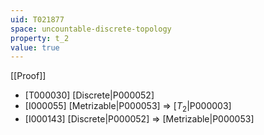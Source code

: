```yaml
---
uid: T021877
space: uncountable-discrete-topology
property: t_2
value: true
---
```

[[Proof]]

* [T000030] [Discrete|P000052]
* [I000055] [Metrizable|P000053] => [$T_2$|P000003]
* [I000143] [Discrete|P000052] => [Metrizable|P000053]

